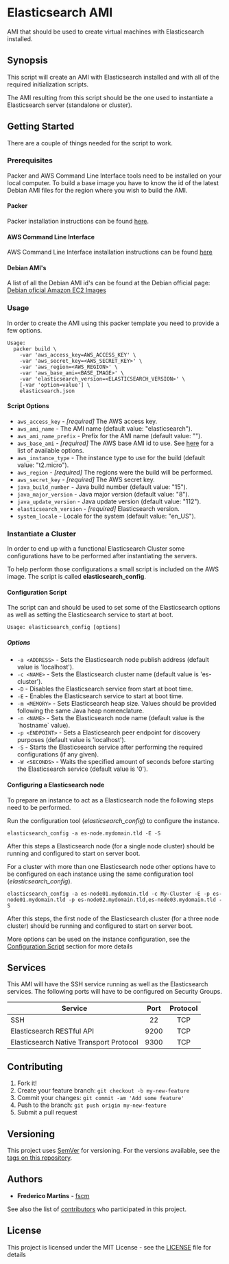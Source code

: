 # Elasticsearch AMI

AMI that should be used to create virtual machines with Elasticsearch
installed.

## Synopsis

This script will create an AMI with Elasticsearch installed and with all of
the required initialization scripts.

The AMI resulting from this script should be the one used to instantiate a
Elasticsearch server (standalone or cluster).

## Getting Started

There are a couple of things needed for the script to work.

### Prerequisites

Packer and AWS Command Line Interface tools need to be installed on your local
computer.
To build a base image you have to know the id of the latest Debian AMI files
for the region where you wish to build the AMI.

#### Packer

Packer installation instructions can be found
[here](https://www.packer.io/docs/installation.html).

#### AWS Command Line Interface

AWS Command Line Interface installation instructions can be found [here](http://docs.aws.amazon.com/cli/latest/userguide/installing.html)

#### Debian AMI's

A list of all the Debian AMI id's can be found at the Debian official page:
[Debian oficial Amazon EC2 Images](https://wiki.debian.org/Cloud/AmazonEC2Image/)

### Usage

In order to create the AMI using this packer template you need to provide a
few options.

```
Usage:
  packer build \
    -var 'aws_access_key=AWS_ACCESS_KEY' \
    -var 'aws_secret_key=<AWS_SECRET_KEY>' \
    -var 'aws_region=<AWS_REGION>' \
    -var 'aws_base_ami=<BASE_IMAGE>' \
    -var 'elasticsearch_version=<ELASTICSEARCH_VERSION>' \
    [-var 'option=value'] \
    elasticsearch.json
```

#### Script Options

- `aws_access_key` - *[required]* The AWS access key.
- `aws_ami_name` - The AMI name (default value: "elasticsearch").
- `aws_ami_name_prefix` - Prefix for the AMI name (default value: "").
- `aws_base_ami` - *[required]* The AWS base AMI id to use. See [here](https://wiki.debian.org/Cloud/AmazonEC2Image/) for a list of available options.
- `aws_instance_type` - The instance type to use for the build (default value: "t2.micro").
- `aws_region` - *[required]* The regions were the build will be performed.
- `aws_secret_key` - *[required]* The AWS secret key.
- `java_build_number` - Java build number (default value: "15").
- `java_major_version` - Java major version (default value: "8").
- `java_update_version` - Java update version (default value: "112").
- `elasticsearch_version` - *[required]* Elasticsearch version.
- `system_locale` - Locale for the system (default value: "en_US").

### Instantiate a Cluster

In order to end up with a functional Elasticsearch Cluster some configurations
have to be performed after instantiating the servers.

To help perform those configurations a small script is included on the AWS
image. The script is called **elasticsearch_config**.

#### Configuration Script

The script can and should be used to set some of the Elasticsearch options as
well as setting the Elasticsearch service to start at boot.

```
Usage: elasticsearch_config [options]
```

##### Options

* `-a <ADDRESS>` - Sets the Elasticsearch node publish address (default value is 'localhost').
* `-c <NAME>` - Sets the Elasticsearch cluster name (default value is 'es-cluster').
* `-D` - Disables the Elasticsearch service from start at boot time.
* `-E` - Enables the Elasticsearch service to start at boot time.
* `-m <MEMORY>` - Sets Elasticsearch heap size. Values should be provided following the same Java heap nomenclature.
* `-n <NAME>` - Sets the Elasticsearch node name (default value is the \`hostname\` value).
* `-p <ENDPOINT>` - Sets a Elasticsearch peer endpoint for discovery purposes (default value is 'localhost').
* `-S` - Starts the Elasticsearch service after performing the required configurations (if any given).
* `-W <SECONDS>` - Waits the specified amount of seconds before starting the Elasticsearch service (default value is '0').

#### Configuring a Elasticsearch node

To prepare an instance to act as a Elasticsearch node the following steps
need to be performed.

Run the configuration tool (*elasticsearch_config*) to configure the instance.

```
elasticsearch_config -a es-node.mydomain.tld -E -S
```

After this steps a Elasticsearch node (for a single node cluster) should be
running and configured to start on server boot.

For a cluster with more than one Elasticsearch node other options have to be
configured on each instance using the same configuration tool
(*elasticsearch_config*).

```
elasticsearch_config -a es-node01.mydomain.tld -c My-Cluster -E -p es-node01.mydomain.tld -p es-node02.mydomain.tld,es-node03.mydomain.tld -S
```

After this steps, the first node of the Elasticsearch cluster (for a three node
cluster) should be running and configured to start on server boot.

More options can be used on the instance configuration, see the
[Configuration Script](#configuration-script) section for more details

## Services

This AMI will have the SSH service running as well as the Elasticsearch
services. The following ports will have to be configured on Security Groups.

| Service                                 | Port   | Protocol |
|-----------------------------------------|:------:|:--------:|
| SSH                                     | 22     |    TCP   |
| Elasticsearch RESTful API               | 9200   |    TCP   |
| Elasticsearch Native Transport Protocol | 9300   |    TCP   |

## Contributing

1. Fork it!
2. Create your feature branch: `git checkout -b my-new-feature`
3. Commit your changes: `git commit -am 'Add some feature'`
4. Push to the branch: `git push origin my-new-feature`
5. Submit a pull request

## Versioning

This project uses [SemVer](http://semver.org/) for versioning. For the versions
available, see the [tags on this repository](https://github.com/fscm/packer-aws-elasticsearch/tags).

## Authors

* **Frederico Martins** - [fscm](https://github.com/fscm)

See also the list of [contributors](https://github.com/fscm/packer-aws-elasticsearch/contributors)
who participated in this project.

## License

This project is licensed under the MIT License - see the [LICENSE](LICENSE)
file for details
